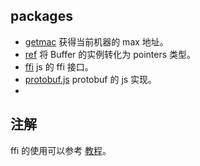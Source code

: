 
## packages

+ [getmac](https://www.npmjs.com/package/getmac) 获得当前机器的 max 地址。
+ [ref](https://www.npmjs.com/package/ref) 将 Buffer 的实例转化为 pointers 类型。
+ [ffi](https://github.com/node-ffi/node-ffi) js 的 ffi 接口。
+ [protobuf.js](https://github.com/dcodeIO/protobuf.js) protobuf 的 js 实现。
+ []()


## 注解

ffi 的使用可以参考 [教程](https://github.com/node-ffi/node-ffi/wiki/Node-FFI-Tutorial)。

